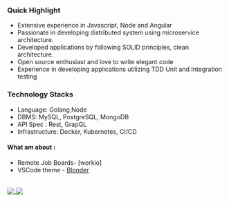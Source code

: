 
### Quick Highlight 
* Extensive experience in Javascript, Node and Angular
* Passionate in developing distributed system using microservice architecture.
* Developed applications by following SOLID principles, clean architecture.
* Open source enthusiast and love to write elegant code
* Experience in developing applications utilizing TDD  Unit and Integration testing


### Technology Stacks
- Language: Golang,Node
- DBMS: MySQL, PostgreSQL, MongoDB
- API Spec : Rest, GrapQL
- Infrastructure: Docker, Kubernetes, CI/CD

 #### What am about :
- Remote Job Boards- [workio] 
- VSCode theme - [Blonder]
 <br />

<a href="https://github.com/acquahsamuel">
  <img align="center" src="https://github-readme-stats.vercel.app/api?username=acquahsamuel&theme=nord&show_icons=true&count_private=true&hide=contribs&line_height=40" />
</a>

<a href="https://github.com/acquahsamuel">
  <img align="center" src="https://github-readme-stats.vercel.app/api/top-langs/?username=acquahsamuel&theme=nord&langs_count=4&hide=ejs" />
</a>

[workport]: https://workio-demo.herokuapp.com/
[website]: https://acquahsamuel.github.io/profile/
[instagram]: https://www.instagram.com/acquah.samuel.io/
[linkedin]: https://www.linkedin.com/in/acquahsamuel
[readme]:https://github.com/acquahsamuel/acquahsamuel/edit/master/README.md
[blonder]: https://marketplace.visualstudio.com/items?itemName=acquahsamuel.blonder&ssr=false#overview

<!--
Let's connect (:)

Linkedin : [Linkedin]  <br>
Email : iamsamuelacquah@gmail.com
[Linkedin]: https://www.linkedin.com/in/acquahsamuel
-->

